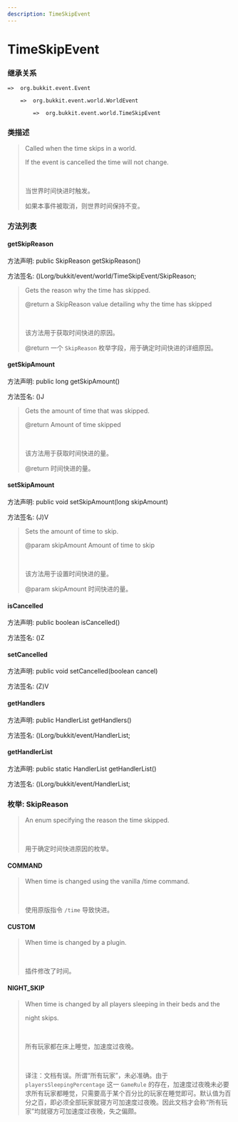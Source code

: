 ```yaml
---
description: TimeSkipEvent
---
```


# TimeSkipEvent

### 继承关系

    =>  org.bukkit.event.Event

        =>  org.bukkit.event.world.WorldEvent

            =>  org.bukkit.event.world.TimeSkipEvent

### 类描述

> Called when the time skips in a world.
> 
> If the event is cancelled the time will not change.
> 
> <br>
> 
> 当世界时间快进时触发。
> 
> 如果本事件被取消，则世界时间保持不变。

### 方法列表

#### getSkipReason

方法声明: public SkipReason getSkipReason()

方法签名: ()Lorg/bukkit/event/world/TimeSkipEvent/SkipReason;

> Gets the reason why the time has skipped.
> 
> @return a SkipReason value detailing why the time has skipped
> 
> <br>
> 
> 该方法用于获取时间快进的原因。
> 
> @return 一个 `SkipReason` 枚举字段，用于确定时间快进的详细原因。

#### getSkipAmount

方法声明: public long getSkipAmount()

方法签名: ()J

> Gets the amount of time that was skipped.
> 
> @return Amount of time skipped
> 
> <br>
> 
> 该方法用于获取时间快进的量。
> 
> @return 时间快进的量。

#### setSkipAmount

方法声明: public void setSkipAmount(long skipAmount)

方法签名: (J)V

> Sets the amount of time to skip.
> 
> @param skipAmount Amount of time to skip
> 
> <br>
> 
> 该方法用于设置时间快进的量。
> 
> @param skipAmount 时间快进的量。

#### isCancelled

方法声明: public boolean isCancelled()

方法签名: ()Z

#### setCancelled

方法声明: public void setCancelled(boolean cancel)

方法签名: (Z)V

#### getHandlers

方法声明: public HandlerList getHandlers()

方法签名: ()Lorg/bukkit/event/HandlerList;

#### getHandlerList

方法声明: public static HandlerList getHandlerList()

方法签名: ()Lorg/bukkit/event/HandlerList;

### 枚举: SkipReason

> An enum specifying the reason the time skipped.
> 
> <br>
> 
> 用于确定时间快进原因的枚举。

#### COMMAND

> When time is changed using the vanilla /time command.
> 
> <br>
> 
> 使用原版指令 `/time` 导致快进。

#### CUSTOM

> When time is changed by a plugin.
> 
> <br>
> 
> 插件修改了时间。

#### NIGHT_SKIP

> When time is changed by all players sleeping in their beds and the
> 
> night skips.
> 
> <br>
> 
> 所有玩家都在床上睡觉，加速度过夜晚。
> 
> <br>
> 
> 译注：文档有误。所谓“所有玩家”，未必准确。由于 `playersSleepingPercentage` 这一 `GameRule` 的存在，加速度过夜晚未必要求所有玩家都睡觉，只需要高于某个百分比的玩家在睡觉即可。默认值为百分之百，即必须全部玩家就寝方可加速度过夜晚。因此文档才会称“所有玩家”均就寝方可加速度过夜晚，失之偏颇。